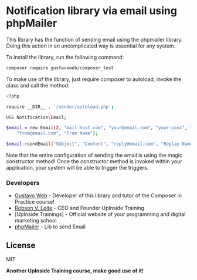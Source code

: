 # Notification library via email using phpMailer

This library has the function of sending email using the phpmailer library. Doing this action in an uncomplicated way is essential for any system.

To install the library, run the following command:

```sh
composer require gustavoweb/composer_test
```

To make use of the library, just require composer to autoload, invoke the class and call the method:

```sh
<?php

require __DIR__ . '/vendor/autoload.php';

USE Notification\Email;

$email = new Email(2, "mail.host.com", "your@email.com", "your-pass", "smtp secure (tls/ssl)", "port(587)",
    "from@email.com", "From Name");

$email->sendEmail("SUbject", "Content", "reply@email.com", "Replay Name", "address@email.com", "Address Name");
```

Note that the entire configuration of sending the email is using the magic constructor method! Once the constructor method is invoked within your application, your system will be able to trigger the triggers.

### Developers
* [Gustavo Web] - Developer of this library and tutor of the Composer in Practice course!
* [Robson V. Leite] - CEO and Founder UpInside Training
* [UpInside Trainings] - Official website of your programming and digital marketing school
* [phpMailer] - Lib to send Email

License
----

MIT

**Another UpInside Training course, make good use of it!**

[//]:#
[Gustavo Web]: <mailto:gustavo@upinside.com.br>
[Robson V. Leite]: <mailto:robson@upinside.com.br>
[UpInside Training]: <https://www.upinside.com.br>
[phpMailer]: <https://github.com/PHPMailer/PHPMailer>